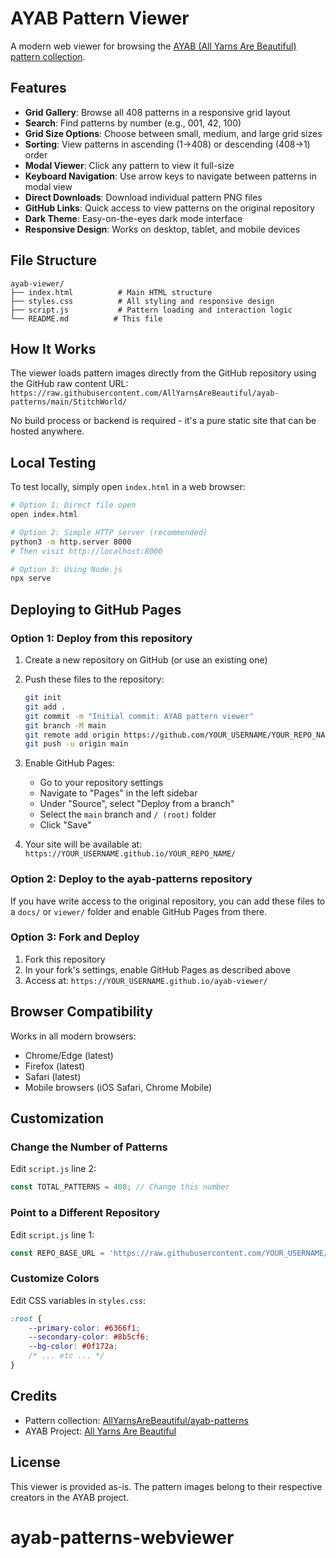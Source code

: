 # AYAB Pattern Viewer

A modern web viewer for browsing the [AYAB (All Yarns Are Beautiful) pattern collection](https://github.com/AllYarnsAreBeautiful/ayab-patterns).

## Features

- **Grid Gallery**: Browse all 408 patterns in a responsive grid layout
- **Search**: Find patterns by number (e.g., 001, 42, 100)
- **Grid Size Options**: Choose between small, medium, and large grid sizes
- **Sorting**: View patterns in ascending (1→408) or descending (408→1) order
- **Modal Viewer**: Click any pattern to view it full-size
- **Keyboard Navigation**: Use arrow keys to navigate between patterns in modal view
- **Direct Downloads**: Download individual pattern PNG files
- **GitHub Links**: Quick access to view patterns on the original repository
- **Dark Theme**: Easy-on-the-eyes dark mode interface
- **Responsive Design**: Works on desktop, tablet, and mobile devices

## File Structure

```
ayab-viewer/
├── index.html          # Main HTML structure
├── styles.css          # All styling and responsive design
├── script.js           # Pattern loading and interaction logic
└── README.md          # This file
```

## How It Works

The viewer loads pattern images directly from the GitHub repository using the GitHub raw content URL:
`https://raw.githubusercontent.com/AllYarnsAreBeautiful/ayab-patterns/main/StitchWorld/`

No build process or backend is required - it's a pure static site that can be hosted anywhere.

## Local Testing

To test locally, simply open `index.html` in a web browser:

```bash
# Option 1: Direct file open
open index.html

# Option 2: Simple HTTP server (recommended)
python3 -m http.server 8000
# Then visit http://localhost:8000

# Option 3: Using Node.js
npx serve
```

## Deploying to GitHub Pages

### Option 1: Deploy from this repository

1. Create a new repository on GitHub (or use an existing one)
2. Push these files to the repository:
   ```bash
   git init
   git add .
   git commit -m "Initial commit: AYAB pattern viewer"
   git branch -M main
   git remote add origin https://github.com/YOUR_USERNAME/YOUR_REPO_NAME.git
   git push -u origin main
   ```

3. Enable GitHub Pages:
   - Go to your repository settings
   - Navigate to "Pages" in the left sidebar
   - Under "Source", select "Deploy from a branch"
   - Select the `main` branch and `/ (root)` folder
   - Click "Save"

4. Your site will be available at: `https://YOUR_USERNAME.github.io/YOUR_REPO_NAME/`

### Option 2: Deploy to the ayab-patterns repository

If you have write access to the original repository, you can add these files to a `docs/` or `viewer/` folder and enable GitHub Pages from there.

### Option 3: Fork and Deploy

1. Fork this repository
2. In your fork's settings, enable GitHub Pages as described above
3. Access at: `https://YOUR_USERNAME.github.io/ayab-viewer/`

## Browser Compatibility

Works in all modern browsers:
- Chrome/Edge (latest)
- Firefox (latest)
- Safari (latest)
- Mobile browsers (iOS Safari, Chrome Mobile)

## Customization

### Change the Number of Patterns

Edit `script.js` line 2:
```javascript
const TOTAL_PATTERNS = 408; // Change this number
```

### Point to a Different Repository

Edit `script.js` line 1:
```javascript
const REPO_BASE_URL = 'https://raw.githubusercontent.com/YOUR_USERNAME/YOUR_REPO/main/FOLDER/';
```

### Customize Colors

Edit CSS variables in `styles.css`:
```css
:root {
    --primary-color: #6366f1;
    --secondary-color: #8b5cf6;
    --bg-color: #0f172a;
    /* ... etc ... */
}
```

## Credits

- Pattern collection: [AllYarnsAreBeautiful/ayab-patterns](https://github.com/AllYarnsAreBeautiful/ayab-patterns)
- AYAB Project: [All Yarns Are Beautiful](http://ayab-knitting.com/)

## License

This viewer is provided as-is. The pattern images belong to their respective creators in the AYAB project.
# ayab-patterns-webviewer
